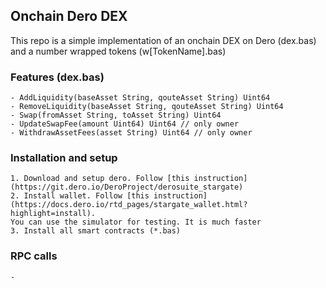 ## Onchain Dero DEX
This repo is a simple implementation of an onchain DEX on Dero (dex.bas) and a number wrapped tokens (w[TokenName].bas)

### Features (dex.bas)
    - AddLiquidity(baseAsset String, qouteAsset String) Uint64
    - RemoveLiquidity(baseAsset String, qouteAsset String) Uint64
    - Swap(fromAsset String, toAsset String) Uint64
    - UpdateSwapFee(amount Uint64) Uint64 // only owner
    - WithdrawAssetFees(asset String) Uint64 // only owner

### Installation and setup
    1. Download and setup dero. Follow [this instruction](https://git.dero.io/DeroProject/derosuite_stargate)
    2. Install wallet. Follow [this instruction](https://docs.dero.io/rtd_pages/stargate_wallet.html?highlight=install).
    You can use the simulator for testing. It is much faster
    3. Install all smart contracts (*.bas)


### RPC calls 
    - 